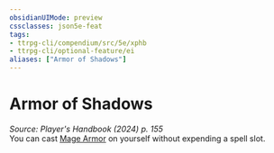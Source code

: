 ```yaml
---
obsidianUIMode: preview
cssclasses: json5e-feat
tags:
- ttrpg-cli/compendium/src/5e/xphb
- ttrpg-cli/optional-feature/ei
aliases: ["Armor of Shadows"]
---
```

# Armor of Shadows
*Source: Player's Handbook (2024) p. 155*  
You can cast [Mage Armor](Misc%20Files/CLI/compendium/spells/mage-armor-xphb.md) on yourself without expending a spell slot.